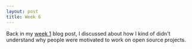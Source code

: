 ```yaml
---
layout: post
title: Week 6
---
```


Back in my [week 1](week1) blog post, I discussed about how I kind of didn't understand why people were motivated to work on open source projects.